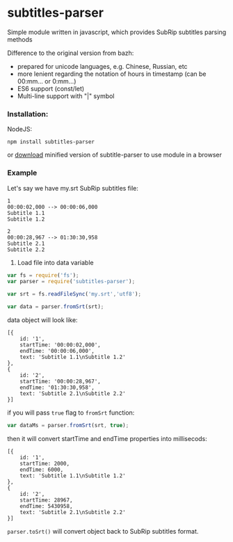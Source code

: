subtitles-parser
===============
Simple module written in javascript, which provides SubRip subtitles parsing methods

Difference to the original version from bazh:
+ prepared for unicode languages, e.g. Chinese, Russian, etc
+ more lenient regarding the notation of hours in timestamp (can be 00:mm... or 0:mm...)
+ ES6 support (const/let)
+ Multi-line support with "|" symbol


### Installation:

NodeJS:

    npm install subtitles-parser

or [download](https://raw.github.com/bazh/subtitles-parser/master/subtitles.parser.min.js) minified version of subtitle-parser to use module in a browser


### Example

Let's say we have my.srt SubRip subtitles file:

    1
    00:00:02,000 --> 00:00:06,000
    Subtitle 1.1
    Subtitle 1.2

    2
    00:00:28,967 --> 01:30:30,958
    Subtitle 2.1
    Subtitle 2.2


1. Load file into data variable

```js
var fs = require('fs');
var parser = require('subtitles-parser');

var srt = fs.readFileSync('my.srt','utf8');

var data = parser.fromSrt(srt);
```

data object will look like:

    [{
        id: '1',
        startTime: '00:00:02,000',
        endTime: '00:00:06,000',
        text: 'Subtitle 1.1\nSubtitle 1.2'
    },
    {
        id: '2',
        startTime: '00:00:28,967',
        endTime: '01:30:30,958',
        text: 'Subtitle 2.1\nSubtitle 2.2'
    }]

if you will pass `true` flag to `fromSrt` function:

```js
var dataMs = parser.fromSrt(srt, true);
```

then it will convert startTime and endTime properties into millisecods:

    [{
        id: '1',
        startTime: 2000,
        endTime: 6000,
        text: 'Subtitle 1.1\nSubtitle 1.2'
    },
    {
        id: '2',
        startTime: 28967,
        endTime: 5430958,
        text: 'Subtitle 2.1\nSubtitle 2.2'
    }]


`parser.toSrt()` will convert object back to SubRip subtitles format.
